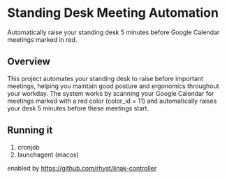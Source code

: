 # Standing Desk Meeting Automation

Automatically raise your standing desk 5 minutes before Google Calendar meetings marked in red.

## Overview

This project automates your standing desk to raise before important meetings, helping you maintain good posture and ergonomics throughout your workday. The system works by scanning your Google Calendar for meetings marked with a red color (color_id = 11) and automatically raises your desk 5 minutes before these meetings start.

## Running it

1. cronjob
2. launchagent (macos)

enabled by https://github.com/rhyst/linak-controller
